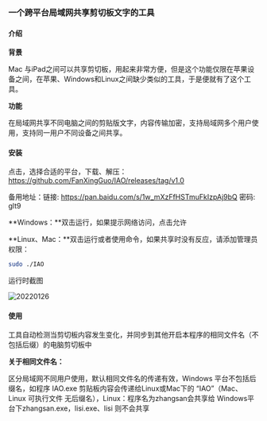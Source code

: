 ### 一个跨平台局域网共享剪切板文字的工具

#### 介绍

**背景**

Mac 与iPad之间可以共享剪切板，用起来非常方便，但是这个功能仅限在苹果设备之间，在苹果、Windows和Linux之间缺少类似的工具，于是便就有了这个工具。

**功能**

在局域网共享不同电脑之间的剪贴版文字，内容传输加密，支持局域网多个用户使用，支持同一用户不同设备之间共享。

#### 安装

点击，选择合适的平台，下载、解压： https://github.com/FanXingGuo/IAO/releases/tag/v1.0

备用地址：链接: https://pan.baidu.com/s/1w_mXzFfHSTmuFkIzpAj9bQ  密码: glt9

**Windows：**双击运行，如果提示网络访问，点击允许

**Linux、Mac：**双击运行或者使用命令，如果共享时没有反应，请添加管理员 权限：

```bash
sudo ./IAO
```

运行时截图

![20220126](http://cdn.51dream.top/blog/20220126.png)

#### 使用

工具自动检测当剪切板内容发生变化，并同步到其他开启本程序的相同文件名（不包括后缀）的电脑剪切板中

**关于相同文件名：**

区分局域网不同用户使用，默认相同文件名的传递有效，Windows 平台不包括后缀名，如程序 IAO.exe 剪贴板内容会传递给Linux或Mac下的 “IAO”（Mac、Linux 可执行文件 无后缀名），Linux：程序名为zhangsan会共享给 Windows平台下zhangsan.exe，lisi.exe、lisi 则不会共享 

